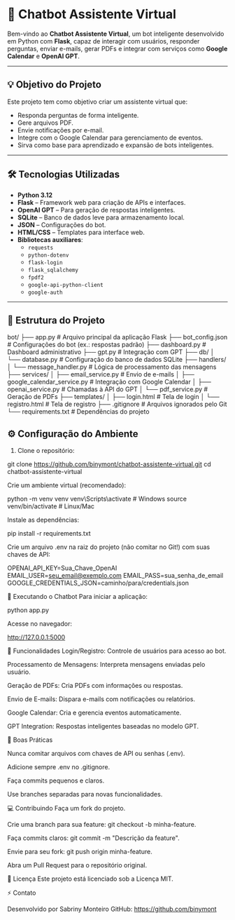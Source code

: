 # 🤖 Chatbot Assistente Virtual

Bem-vindo ao **Chatbot Assistente Virtual**, um bot inteligente desenvolvido em Python com **Flask**, capaz de interagir com usuários, responder perguntas, enviar e-mails, gerar PDFs e integrar com serviços como **Google Calendar** e **OpenAI GPT**.

---

## 💡 Objetivo do Projeto

Este projeto tem como objetivo criar um assistente virtual que:

- Responda perguntas de forma inteligente.
- Gere arquivos PDF.
- Envie notificações por e-mail.
- Integre com o Google Calendar para gerenciamento de eventos.
- Sirva como base para aprendizado e expansão de bots inteligentes.

---

## 🛠️ Tecnologias Utilizadas

- **Python 3.12**
- **Flask** – Framework web para criação de APIs e interfaces.
- **OpenAI GPT** – Para geração de respostas inteligentes.
- **SQLite** – Banco de dados leve para armazenamento local.
- **JSON** – Configurações do bot.
- **HTML/CSS** – Templates para interface web.
- **Bibliotecas auxiliares**:
  - `requests`
  - `python-dotenv`
  - `flask-login`
  - `flask_sqlalchemy`
  - `fpdf2`
  - `google-api-python-client`
  - `google-auth`

---

## 📂 Estrutura do Projeto

bot/
├── app.py # Arquivo principal da aplicação Flask
├── bot_config.json # Configurações do bot (ex.: respostas padrão)
├── dashboard.py # Dashboard administrativo
├── gpt.py # Integração com GPT
├── db/
│ └── database.py # Configuração do banco de dados SQLite
├── handlers/
│ └── message_handler.py # Lógica de processamento das mensagens
├── services/
│ ├── email_service.py # Envio de e-mails
│ ├── google_calendar_service.py # Integração com Google Calendar
│ ├── openai_service.py # Chamadas à API do GPT
│ └── pdf_service.py # Geração de PDFs
├── templates/
│ ├── login.html # Tela de login
│ └── registro.html # Tela de registro
├── .gitignore # Arquivos ignorados pelo Git
└── requirements.txt # Dependências do projeto


## ⚙️ Configuração do Ambiente

1. Clone o repositório:

git clone https://github.com/binymont/chatbot-assistente-virtual.git
cd chatbot-assistente-virtual


Crie um ambiente virtual (recomendado):

python -m venv venv
venv\Scripts\activate       # Windows
source venv/bin/activate    # Linux/Mac


Instale as dependências:

pip install -r requirements.txt

Crie um arquivo .env na raiz do projeto (não comitar no Git!) com suas chaves de API:

OPENAI_API_KEY=Sua_Chave_OpenAI
EMAIL_USER=seu_email@exemplo.com
EMAIL_PASS=sua_senha_de_email
GOOGLE_CREDENTIALS_JSON=caminho/para/credentials.json


🚀 Executando o Chatbot
Para iniciar a aplicação:

python app.py

Acesse no navegador:

http://127.0.0.1:5000

📝 Funcionalidades
Login/Registro: Controle de usuários para acesso ao bot.

Processamento de Mensagens: Interpreta mensagens enviadas pelo usuário.

Geração de PDFs: Cria PDFs com informações ou respostas.

Envio de E-mails: Dispara e-mails com notificações ou relatórios.

Google Calendar: Cria e gerencia eventos automaticamente.

GPT Integration: Respostas inteligentes baseadas no modelo GPT.

🔐 Boas Práticas

Nunca comitar arquivos com chaves de API ou senhas (.env).

Adicione sempre .env no .gitignore.

Faça commits pequenos e claros.

Use branches separadas para novas funcionalidades.

💻 Contribuindo
Faça um fork do projeto.

Crie uma branch para sua feature: git checkout -b minha-feature.

Faça commits claros: git commit -m "Descrição da feature".

Envie para seu fork: git push origin minha-feature.

Abra um Pull Request para o repositório original.

📄 Licença
Este projeto está licenciado sob a Licença MIT.

⚡ Contato

Desenvolvido por Sabriny Monteiro
GitHub: https://github.com/binymont
